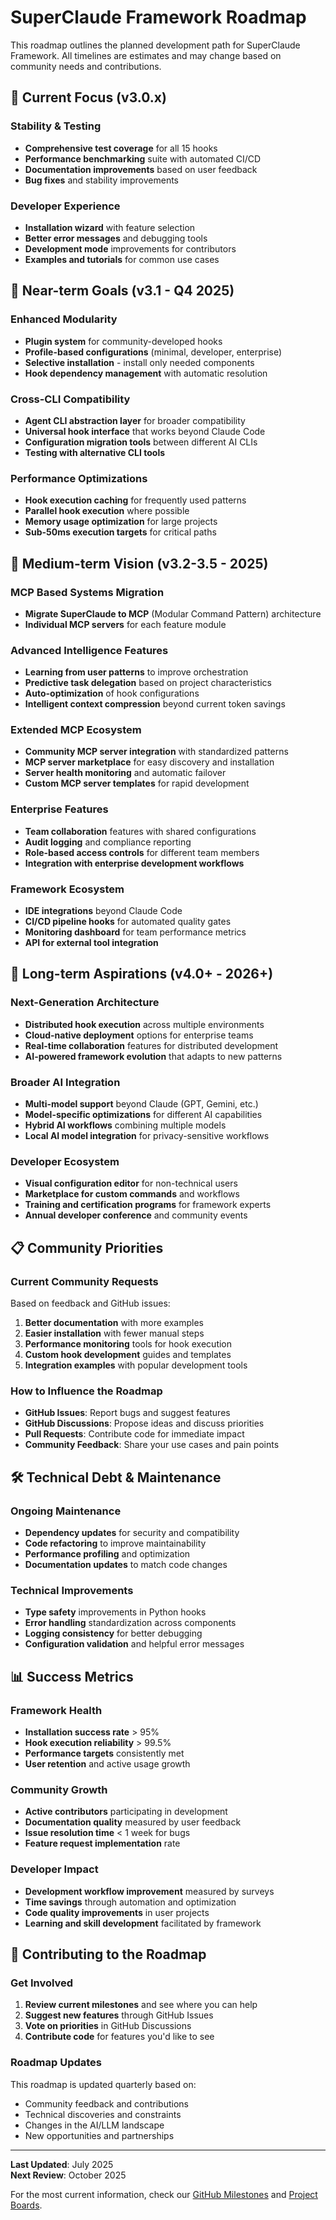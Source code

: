 # SuperClaude Framework Roadmap

This roadmap outlines the planned development path for SuperClaude Framework. All timelines are estimates and may change based on community needs and contributions.

## 🎯 Current Focus (v3.0.x)

### Stability & Testing
- **Comprehensive test coverage** for all 15 hooks
- **Performance benchmarking** suite with automated CI/CD
- **Documentation improvements** based on user feedback
- **Bug fixes** and stability improvements

### Developer Experience
- **Installation wizard** with feature selection
- **Better error messages** and debugging tools
- **Development mode** improvements for contributors
- **Examples and tutorials** for common use cases

## 🚀 Near-term Goals (v3.1 - Q4 2025)

### Enhanced Modularity
- **Plugin system** for community-developed hooks
- **Profile-based configurations** (minimal, developer, enterprise)
- **Selective installation** - install only needed components
- **Hook dependency management** with automatic resolution

### Cross-CLI Compatibility
- **Agent CLI abstraction layer** for broader compatibility
- **Universal hook interface** that works beyond Claude Code
- **Configuration migration tools** between different AI CLIs
- **Testing with alternative CLI tools**

### Performance Optimizations
- **Hook execution caching** for frequently used patterns
- **Parallel hook execution** where possible
- **Memory usage optimization** for large projects
- **Sub-50ms execution targets** for critical paths

## 🔮 Medium-term Vision (v3.2-3.5 - 2025)

### MCP Based Systems Migration
- **Migrate SuperClaude to MCP** (Modular Command Pattern) architecture
- **Individual MCP servers** for each feature module

### Advanced Intelligence Features
- **Learning from user patterns** to improve orchestration
- **Predictive task delegation** based on project characteristics
- **Auto-optimization** of hook configurations
- **Intelligent context compression** beyond current token savings

### Extended MCP Ecosystem
- **Community MCP server integration** with standardized patterns
- **MCP server marketplace** for easy discovery and installation
- **Server health monitoring** and automatic failover
- **Custom MCP server templates** for rapid development

### Enterprise Features
- **Team collaboration** features with shared configurations
- **Audit logging** and compliance reporting
- **Role-based access controls** for different team members
- **Integration with enterprise development workflows**

### Framework Ecosystem
- **IDE integrations** beyond Claude Code
- **CI/CD pipeline hooks** for automated quality gates
- **Monitoring dashboard** for team performance metrics
- **API for external tool integration**

## 🌟 Long-term Aspirations (v4.0+ - 2026+)

### Next-Generation Architecture
- **Distributed hook execution** across multiple environments
- **Cloud-native deployment** options for enterprise teams
- **Real-time collaboration** features for distributed development
- **AI-powered framework evolution** that adapts to new patterns

### Broader AI Integration
- **Multi-model support** beyond Claude (GPT, Gemini, etc.)
- **Model-specific optimizations** for different AI capabilities
- **Hybrid AI workflows** combining multiple models
- **Local AI model integration** for privacy-sensitive workflows

### Developer Ecosystem
- **Visual configuration editor** for non-technical users
- **Marketplace for custom commands** and workflows
- **Training and certification programs** for framework experts
- **Annual developer conference** and community events

## 📋 Community Priorities

### Current Community Requests
Based on feedback and GitHub issues:

1. **Better documentation** with more examples
2. **Easier installation** with fewer manual steps
3. **Performance monitoring** tools for hook execution
4. **Custom hook development** guides and templates
5. **Integration examples** with popular development tools

### How to Influence the Roadmap
- **GitHub Issues**: Report bugs and suggest features
- **GitHub Discussions**: Propose ideas and discuss priorities
- **Pull Requests**: Contribute code for immediate impact
- **Community Feedback**: Share your use cases and pain points

## 🛠️ Technical Debt & Maintenance

### Ongoing Maintenance
- **Dependency updates** for security and compatibility
- **Code refactoring** to improve maintainability
- **Performance profiling** and optimization
- **Documentation updates** to match code changes

### Technical Improvements
- **Type safety** improvements in Python hooks
- **Error handling** standardization across components
- **Logging consistency** for better debugging
- **Configuration validation** and helpful error messages

## 📊 Success Metrics

### Framework Health
- **Installation success rate** > 95%
- **Hook execution reliability** > 99.5%
- **Performance targets** consistently met
- **User retention** and active usage growth

### Community Growth
- **Active contributors** participating in development
- **Documentation quality** measured by user feedback
- **Issue resolution time** < 1 week for bugs
- **Feature request implementation** rate

### Developer Impact
- **Development workflow improvement** measured by surveys
- **Time savings** through automation and optimization
- **Code quality improvements** in user projects
- **Learning and skill development** facilitated by framework

## 🤝 Contributing to the Roadmap

### Get Involved
1. **Review current milestones** and see where you can help
2. **Suggest new features** through GitHub Issues
3. **Vote on priorities** in GitHub Discussions
4. **Contribute code** for features you'd like to see

### Roadmap Updates
This roadmap is updated quarterly based on:
- Community feedback and contributions
- Technical discoveries and constraints
- Changes in the AI/LLM landscape
- New opportunities and partnerships

---

**Last Updated**: July 2025  
**Next Review**: October 2025

For the most current information, check our [GitHub Milestones](https://github.com/your-username/SuperClaude/milestones) and [Project Boards](https://github.com/your-username/SuperClaude/projects).